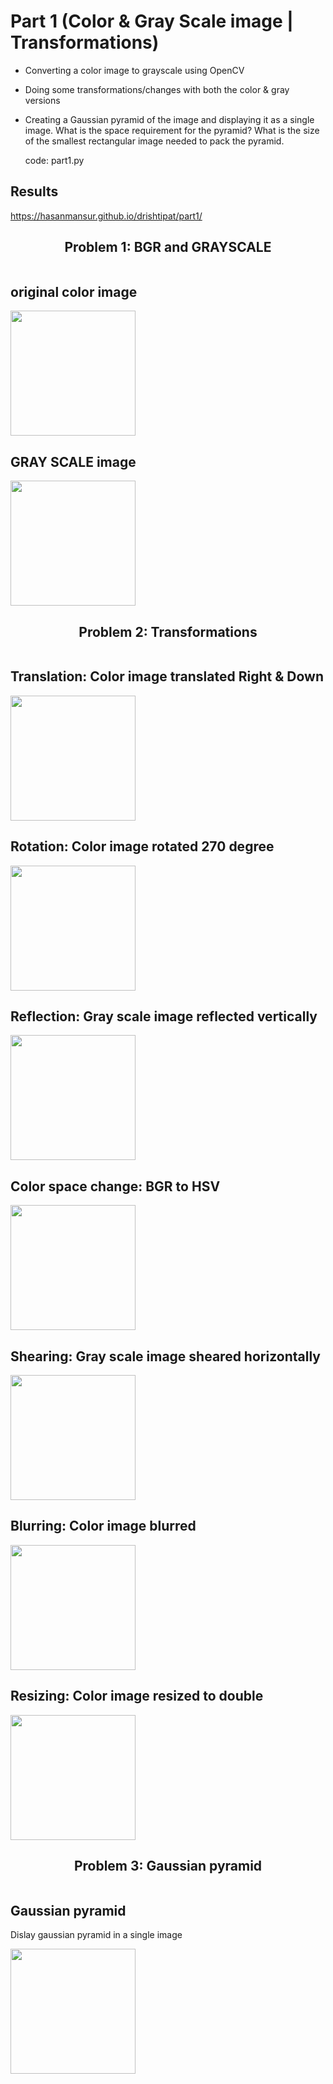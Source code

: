 # Part 1 (Color & Gray Scale image | Transformations)

 - Converting a color image to grayscale using OpenCV
 - Doing some transformations/changes with both the color & gray versions
 - Creating a Gaussian pyramid of the image and displaying it as a single image.
   What is the space requirement for the pyramid?
   What is the size of the smallest rectangular image needed to pack the pyramid.

   code: part1.py

Results
-------
https://hasanmansur.github.io/drishtipat/part1/

<!DOCTYPE html>
<html>
<head>
<meta name="viewport" content="width=device-width, initial-scale=1">
</head>
<body>

<center><h2>Problem 1: BGR and GRAYSCALE</h2></center>

<div class="row">
  <div class="column">
    <h2>original color image</h2>
    <img src="original.jpg" width="200">
  </div>
  <div class="column">
    <h2>GRAY SCALE image</h2>
    <img src="gray.jpeg" width="200">
  </div>
</div>

<center><h2>Problem 2: Transformations</h2></center>

<div class="row">
  <div class="column">
    <h2>Translation: Color image translated Right & Down</h2>
    <img src="translated_right_down.jpeg" width="200">
  </div>
  <div class="column">
    <h2>Rotation: Color image rotated 270 degree</h2>
    <img src="rotated_270.jpeg" width="200">
  </div>
</div>

<div class="row">
  <div class="column">
    <h2>Reflection: Gray scale image reflected vertically</h2>
    <img src="vertical_flipped.jpeg" width="200">
  </div>
  <div class="column">
    <h2>Color space change: BGR to HSV</h2>
    <img src="hsv.jpeg" width="200">
  </div>
</div>

<div class="row">
  <div class="column">
    <h2>Shearing: Gray scale image sheared horizontally</h2>
    <img src="horizontal_sheared.jpeg" width="200">
  </div>
  <div class="column">
    <h2>Blurring: Color image blurred</h2>
    <img src="blurred.jpeg" width="200">
  </div>
</div>

<div class="row">
  <div class="column">
    <h2>Resizing: Color image resized to double</h2>
    <img src="double_sized.jpeg" width="200">
  </div>
  <div class="column">
  </div>
</div>

<center><h2>Problem 3:  Gaussian pyramid</h2></center>

<div class="row">
  <div class="column">
    <h2> Gaussian pyramid</h2>
    <p>Dislay gaussian pyramid in a single image</p>
    <img src="pyramid.jpeg" width="200">
  </div>
  <div class="column">
  </div>
</div>


</body>
</html>
